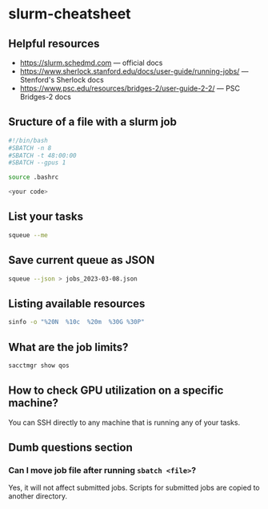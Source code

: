 # slurm-cheatsheet


## Helpful resources
* https://slurm.schedmd.com — official docs
* https://www.sherlock.stanford.edu/docs/user-guide/running-jobs/ — Stenford's Sherlock docs
* https://www.psc.edu/resources/bridges-2/user-guide-2-2/ — PSC Bridges-2 docs

## Sructure of a file with a slurm job
```bash
#!/bin/bash
#SBATCH -n 8
#SBATCH -t 48:00:00
#SBATCH --gpus 1

source .bashrc

<your code>
```

## List your tasks
```bash
squeue --me
```

## Save current queue as JSON
```bash
squeue --json > jobs_2023-03-08.json
```

## Listing available resources
```bash
sinfo -o "%20N  %10c  %20m  %30G %30P"
```

## What are the job limits?
```bash
sacctmgr show qos

```

## How to check GPU utilization on a specific machine?
You can SSH directly to any machine that is running any of your tasks.

## Dumb questions section
### Can I move job file after running `sbatch <file>`?
Yes, it will not affect submitted jobs. Scripts for submitted jobs are copied to another directory.
